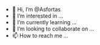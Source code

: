 - 👋 Hi, I’m @Asfortas
- 👀 I’m interested in ...
- 🌱 I’m currently learning ...
- 💞️ I’m looking to collaborate on ...
- 📫 How to reach me ...

<!---
Asfortas/Asfortas is a ✨ special ✨ repository because its `README.md` (this file) appears on your GitHub profile.
You can click the Preview link to take a look at your changes.
--->
